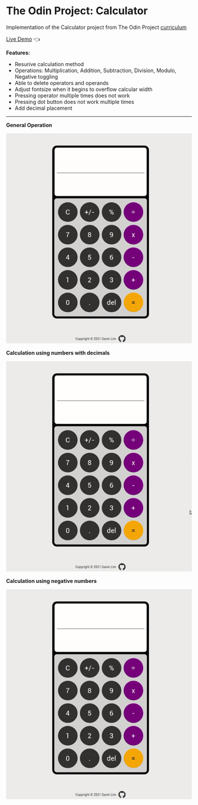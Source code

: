 # The Odin Project: Calculator

Implementation of the Calculator project from The Odin Project [curriculum](https://www.theodinproject.com/)

[Live Demo](http://gavinslim.com/odin-calculator/) :point_left:

**Features:**
- Resurive calculation method
- Operations: Multiplication, Addition, Subtraction, Division, Modulo, Negative toggling
- Able to delete operators and operands
- Adjust fontsize when it begins to overflow calcular width
- Pressing operator multiple times does not work
- Pressing dot button does not work multiple times 
- Add decimal placement

---

**General Operation**

![General gif](image/general_demo.gif)

**Calculation using numbers with decimals**

![Decimal gif](image/decimal_demo.gif)

**Calculation using negative numbers**

![Negative gif](image/negative_demo.gif)


